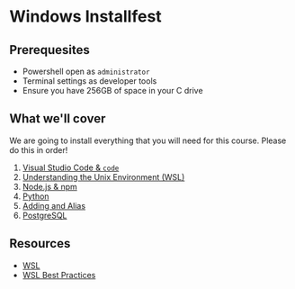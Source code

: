 
# Windows Installfest

## Prerequesites

- Powershell open as `administrator`
- Terminal settings as developer tools
- Ensure you have 256GB of space in your C drive


## What we'll cover
We are going to install everything that you will need for this course. Please do this in order!

1. [Visual Studio Code & `code`](https://github.com/codeplatoon-fullstack/installfest/blob/main/Windows/vs_code.md)
2. [Understanding the Unix Environment (WSL)](https://github.com/codeplatoon-fullstack/installfest/blob/main/Windows/wsl.md)
3. [Node.js & npm](https://github.com/codeplatoon-fullstack/installfest/blob/main/Windows/node.md)
4. [Python](https://github.com/codeplatoon-fullstack/installfest/blob/main/Windows/python.md)
5. [Adding and Alias](https://github.com/codeplatoon-fullstack/installfest/blob/main/Windows/managing_alias.md)
6. [PostgreSQL](https://github.com/codeplatoon-fullstack/installfest/blob/main/Windows/postgresql.md)

## Resources
- [WSL](https://learn.microsoft.com/en-us/windows/wsl/install)
- [WSL Best Practices](https://learn.microsoft.com/en-us/windows/wsl/setup/environment)
